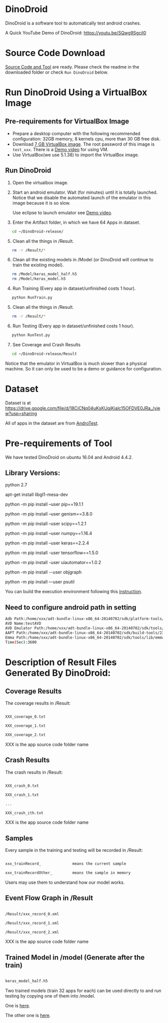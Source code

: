 # DinoDroid

DinoDroid is a software tool to automatically test android crashes.

A Quick YouTube Demo of DinoDroid: https://youtu.be/SQwg9Sgcjl0

# Source Code Download

[Source Code and Tool](https://drive.google.com/file/d/1gCszF_CN7SUcq6_fWkU6t5Oz3TRRRNTk/view?usp=sharing) are ready. Please check the readme in the downloaded folder or check `Run DinoDroid` below.

# Run DinoDroid Using a VirtualBox Image

## Pre-requirements for VirtualBox Image

- Prepare a desktop computer with the following recommended configuration: 32GB memory, 8 kernels cpu, more than 30 GB free disk.
- Download [7 GB VirtualBox image](https://drive.google.com/file/d/1-TkJZyVm9raFH5dvVLmHQYMDDC8_0aNc/view?usp=sharing). The root password of this image is `test_xxx`. There is a [Demo video](https://youtu.be/XP1sAaau8OQ) for using VM.
- Use VirtualBox(we use 5.1.38) to import the VirtualBox image.


## Run DinoDroid

1. Open the virtualbox image.
2. Start an android emulator. Wait (for minutes) until it is totally launched. Notice that we disable the automated launch of the emulator in this image because it is so slow. 

   Use eclipse to launch emulator see [Demo video](https://youtu.be/XP1sAaau8OQ).

3. Enter the Artifact folder, in which we have 64 Apps in dataset.

```sh
   cd ~/DinoDroid-release/
```

5. Clean all the things in /Result.

```sh
   rm -r /Result/*
```

6. Clean all the existing models in /Model (or DinoDroid will continue to train the existing model).

```sh
   rm /Model/keras_model_half.h5
   rm /Model/keras_model.h5
```

4. Run Training (Every app in dataset/unfinished costs 1 hour).

```sh
   python RunTrain.py
```

5. Clean all the things in /Result.

```sh
   rm -r /Result/*
```


6. Run Testing (Every app in dataset/unfinished costs 1 hour).

```sh
   python RunTest.py
```

7. See Coverage and Crash Results

```sh
   cd ~/DinoDroid-release/Result
```

Notice that the emulator in VirtualBox is much slower than a physical machine. So it can only be used to be a demo or guidance for configuration.

# Dataset

Dataset is at https://drive.google.com/file/d/18CiCNq04uKsKUqjKialc15OFDVE0JRa_/view?usp=sharing

All of apps in the dataset are from [AndroTest](http://bear.cc.gatech.edu/~shauvik/androtest/).

# Pre-requirements of Tool

We have tested DinoDroid on ubuntu 16.04 and Android 4.4.2.

## Library Versions:

python 2.7

apt-get install libgl1-mesa-dev

python -m pip install –user pip==19.1.1

python -m pip install –user genism==3.8.0

python -m pip install –user scipy==1.2.1

python -m pip install –user numpy==1.16.4

python -m pip install –user keras==2.2.4

python -m pip install -user tensorflow==1.5.0

python -m pip install -user uiautomator==1.0.2

python -m pip install --user objgraph

python -m pip install –-user psutil


You can build the execution environment following this [instruction](https://drive.google.com/file/d/15-MAENDHUPBoxGG6SnSZLITUIlMZyHpx/view?usp=sharing).

## Need to configure android path in setting

```sh
Adb Path:/home/xxx/adt-bundle-linux-x86_64-20140702/sdk/platform-tools/adb
AVD Name:testAVD
AVD Emulator Path:/home/xxx/adt-bundle-linux-x86_64-20140702/sdk/tools/emulator
AAPT Path:/home/xxx/adt-bundle-linux-x86_64-20140702/sdk/build-tools/23.0.3/aapt
Emma Path:/home/xxx/adt-bundle-linux-x86_64-20140702/sdk/tools/lib/emma.jar
Time(Sec):3600
```


# Description of Result Files Generated By DinoDroid:

## Coverage Results

The coverage results in /Result:

```sh

XXX_coverage_0.txt

XXX_coverage_1.txt

XXX_coverage_2.txt

```

XXX is the app source code folder name

## Crash Results

The crash results in /Result:

```sh

XXX_crash_0.txt

XXX_crash_1.txt

...

XXX_crash_ith.txt

```

XXX is the app source code folder name

## Samples

Every sample in the training and testing will be recorded in /Result:

```sh

xxx_trainRecord_              means the current sample 

xxx_trainRecordOther_         means the sample in memory


```

Users may use them to understand how our model works.

## Event Flow Graph in /Result

```sh

/Result/xxx_record_0.xml

/Result/xxx_record_1.xml

/Result/xxx_record_2.xml

```

XXX is the app source code folder name

## Trained Model in /model (Generate after the train)

```sh

keras_model_half.h5

```

Two trained models (train 32 apps for each) can be used directly to and run testing by copying one of them into /model.

One is [here](https://drive.google.com/file/d/1GzWX9OeAC4vnuMyHA6eBq3yOSShhRoFX/view?usp=sharing). 

The other one is [here](https://drive.google.com/file/d/1WMe_ViO0H5jA29-Lz66pwwUTK8jYw_Md/view?usp=sharing).


